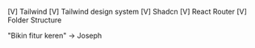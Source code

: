 [V] Tailwind
[V] Tailwind design system
[V] Shadcn
[V] React Router
[V] Folder Structure

"Bikin fitur keren" -> Joseph

